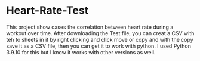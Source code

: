 # Heart-Rate-Test
This project show cases the correlation between heart rate during a workout over time.
After downloading the Test file, you can creat a CSV with teh to sheets in it by right clicking and click move or 
copy and with the copy save it as a CSV file, then you can get it to work with python.
I used Python 3.9.10 for this but I know it works with other versions as well.
